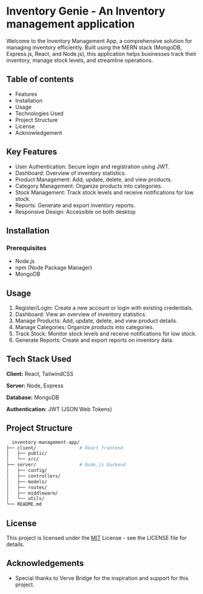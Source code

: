
# Inventory Genie - An Inventory management application 

Welcome to the Inventory Management App, a comprehensive solution for managing inventory efficiently. Built using the MERN stack (MongoDB, Express.js, React, and Node.js), this application helps businesses track their inventory, manage stock levels, and streamline operations.

## Table of contents

- Features
- Installation
- Usage
- Technologies Used
- Project Structure
- License
- Acknowledgement

## Key Features

- User Authentication: Secure login and registration using JWT.
- Dashboard: Overview of inventory statistics.
- Product Management: Add, update, delete, and view products.
- Category Management: Organize products into categories.
- Stock Management: Track stock levels and receive notifications for low stock.
- Reports: Generate and export inventory reports.
- Responsive Design: Accessible on both desktop

## Installation

### Prerequisites

- Node.js
- npm (Node Package Manager)
- MongoDB

## Usage
1. Register/Login: Create a new account or login with existing credentials.
2. Dashboard: View an overview of inventory statistics.
3. Manage Products: Add, update, delete, and view product details.
4. Manage Categories: Organize products into categories.
5. Track Stock: Monitor stock levels and receive notifications for low stock.
6. Generate Reports: Create and export reports on inventory data.

## Tech Stack Used

**Client:** React, TailwindCSS

**Server:** Node, Express

**Database:** MongoDB

**Authentication:** JWT (JSON Web Tokens)

## Project Structure

```bash
  inventory-management-app/
├── client/                # React frontend
│   ├── public/
│   └── src/
├── server/                # Node.js backend
│   ├── config/
│   ├── controllers/
│   ├── models/
│   ├── routes/
│   ├── middleware/
│   └── utils/
└── README.md

```
## License

This project is licensed under the 
[MIT](https://choosealicense.com/licenses/mit/)
License - see the LICENSE file for details.

## Acknowledgements

- Special thanks to Verve Bridge for the inspiration and support for this project.
